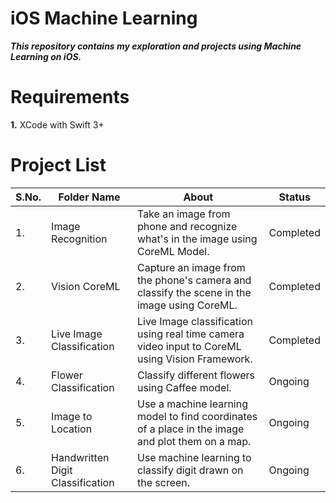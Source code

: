 # iOS Machine Learning

***This repository contains my exploration and projects using Machine Learning on iOS.***

# Requirements
**1.** XCode with Swift 3+

# Project List

| S.No. |   Folder Name    |                        About                         |   Status    |
| ----- | ---------------- | ---------------------------------------------------- | ----------- |
|  1.   | Image Recognition| Take an image from phone and recognize what's in the image using CoreML Model. | Completed |
|  2.   | Vision CoreML    | Capture an image from the phone's camera and classify the scene in the image using CoreML. | Completed |
|  3.   | Live Image Classification | Live Image classification using real time camera video input to CoreML using Vision Framework. | Completed |
|  4.   | Flower Classification | Classify different flowers using Caffee model. | Ongoing |
|  5.   | Image to Location | Use a machine learning model to find coordinates of a place in the image and plot them on a map. | Ongoing |
|  6.   | Handwritten Digit Classification | Use machine learning to classify digit drawn on the screen. | Ongoing  |
